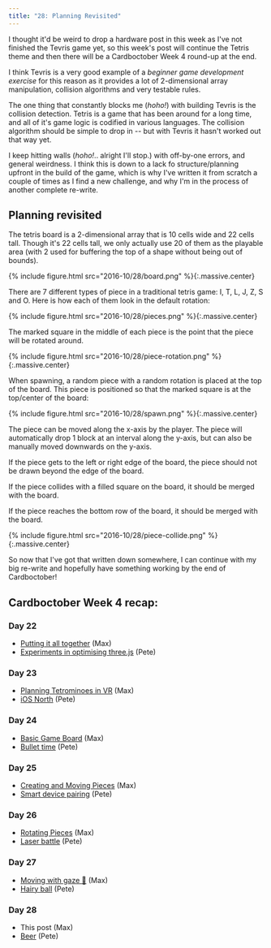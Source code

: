 ```yaml
---
title: "28: Planning Revisited"
---
```


I thought it'd be weird to drop a hardware post in this week as I've not finished the Tevris game yet, so this week's post will continue the Tetris theme and then there will be a Cardboctober Week 4 round-up at the end.

<!-- more -->

I think Tevris is a very good example of a _beginner game development exercise_ for this reason as it provides a lot of 2-dimensional array manipulation, collision algorithms and very testable rules.

The one thing that constantly blocks me (_hoho!_) with building Tevris is the collision detection. Tetris is a game that has been around for a long time, and all of it's game logic is codified in various languages. The collision algorithm should be simple to drop in -- but with Tevris it hasn't worked out that way yet.

I keep hitting walls (_hoho!_.. alright I'll stop.) with off-by-one errors, and general weirdness. I think this is down to a lack fo structure/planning upfront in the build of the game, which is why I've written it from scratch a couple of times as I find a new challenge, and why I'm in the process of another complete re-write.

## Planning revisited

The tetris board is a 2-dimensional array that is 10 cells wide and 22 cells tall. Though it's 22 cells tall, we only actually use 20 of them as the playable area (with 2 used for buffering the top of a shape without being out of bounds).

{% include figure.html src="2016-10/28/board.png" %}{:.massive.center}

There are 7 different types of piece in a traditional tetris game: I, T, L, J, Z, S and O. Here is how each of them look in the default rotation:

{% include figure.html src="2016-10/28/pieces.png" %}{:.massive.center}

The marked square in the middle of each piece is the point that the piece will be rotated around.

{% include figure.html src="2016-10/28/piece-rotation.png" %}{:.massive.center}

When spawning, a random piece with a random rotation is placed at the top of the board. This piece is positioned so that the marked square is at the top/center of the board:

{% include figure.html src="2016-10/28/spawn.png" %}{:.massive.center}

The piece can be moved along the x-axis by the player. The piece will automatically drop 1 block at an interval along the y-axis, but can also be manually moved downwards on the y-axis.

If the piece gets to the left or right edge of the board, the piece should not be drawn beyond the edge of the board.

If the piece collides with a filled square on the board, it should be merged with the board.

If the piece reaches the bottom row of the board, it should be merged with the board.

{% include figure.html src="2016-10/28/piece-collide.png" %}{:.massive.center}

So now that I've got that written down somewhere, I can continue with my big re-write and hopefully have something working by the end of Cardboctober!

## Cardboctober Week 4 recap:

### Day 22
- [Putting it all together](https://blog.omgmog.net/post/cardboctober-22/) (Max)
- [Experiments in optimising three.js](https://medium.com/@peterjwest/experiments-in-optimising-three-js-9d934ccabf40) (Pete)

### Day 23
- [Planning Tetrominoes in VR](https://blog.omgmog.net/post/cardboctober-23/) (Max)
- [iOS North](https://cardboctober.github.io/pete/23/) (Pete)

### Day 24
- [Basic Game Board](https://blog.omgmog.net/post/cardboctober-24/) (Max)
- [Bullet time](https://cardboctober.github.io/pete/24/) (Pete)

### Day 25
- [Creating and Moving Pieces](https://blog.omgmog.net/post/cardboctober-25/) (Max)
- [Smart device pairing](https://cardboctober.github.io/pete/25/) (Pete)

### Day 26
- [Rotating Pieces](https://blog.omgmog.net/post/cardboctober-26/) (Max)
- [Laser battle](https://cardboctober.github.io/pete/26/) (Pete)

### Day 27
- [Moving with gaze 💩](https://blog.omgmog.net/post/cardboctober-27/) (Max)
- [Hairy ball](https://cardboctober.github.io/pete/27/) (Pete)

### Day 28
- This post (Max)
- [Beer](https://cardboctober.github.io/pete/28/) (Pete)
